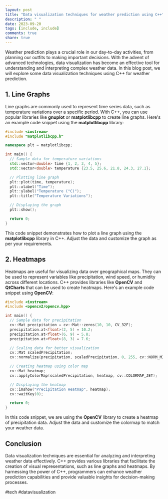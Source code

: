 ```yaml
---
layout: post
title: "Data visualization techniques for weather prediction using C++"
description: " "
date: 2023-09-20
tags: [include, include]
comments: true
share: true
---
```


Weather prediction plays a crucial role in our day-to-day activities, from planning our outfits to making important decisions. With the advent of advanced technologies, data visualization has become an effective tool for understanding and interpreting complex weather data. In this blog post, we will explore some data visualization techniques using C++ for weather prediction.

## 1. Line Graphs

Line graphs are commonly used to represent time series data, such as temperature variations over a specific period. With C++, you can use popular libraries like **gnuplot** or **matplotlibcpp** to create line graphs. Here's an example code snippet using the **matplotlibcpp** library:

```cpp
#include <iostream>
#include "matplotlibcpp.h"

namespace plt = matplotlibcpp;

int main() {
  // Sample data for temperature variations
  std::vector<double> time {1, 2, 3, 4, 5};
  std::vector<double> temperature {23.5, 25.6, 21.8, 24.3, 27.1};

  // Plotting line graph
  plt::plot(time, temperature);
  plt::xlabel("Time");
  plt::ylabel("Temperature (°C)");
  plt::title("Temperature Variations");

  // Displaying the graph
  plt::show();

  return 0;
}
```

This code snippet demonstrates how to plot a line graph using the **matplotlibcpp** library in C++. Adjust the data and customize the graph as per your requirements.

## 2. Heatmaps

Heatmaps are useful for visualizing data over geographical maps. They can be used to represent variables like precipitation, wind speed, or humidity across different locations. C++ provides libraries like **OpenCV** and **QtCharts** that can be used to create heatmaps. Here's an example code snippet using **OpenCV**:

```cpp
#include <iostream>
#include <opencv2/opencv.hpp>

int main() {
  // Sample data for precipitation
  cv::Mat precipitation = cv::Mat::zeros(10, 10, CV_32F);
  precipitation.at<float>(2, 5) = 10.2;
  precipitation.at<float>(6, 9) = 5.8;
  precipitation.at<float>(8, 3) = 7.6;

  // Scaling data for better visualization
  cv::Mat scaledPrecipitation;
  cv::normalize(precipitation, scaledPrecipitation, 0, 255, cv::NORM_MINMAX, CV_8U);

  // Creating heatmap using color map
  cv::Mat heatmap;
  cv::applyColorMap(scaledPrecipitation, heatmap, cv::COLORMAP_JET);

  // Displaying the heatmap
  cv::imshow("Precipitation Heatmap", heatmap);
  cv::waitKey(0);

  return 0;
}
```

In this code snippet, we are using the **OpenCV** library to create a heatmap of precipitation data. Adjust the data and customize the colormap to match your weather data.

## Conclusion

Data visualization techniques are essential for analyzing and interpreting weather data effectively. C++ provides various libraries that facilitate the creation of visual representations, such as line graphs and heatmaps. By harnessing the power of C++, programmers can enhance weather prediction capabilities and provide valuable insights for decision-making processes.

#tech #datavisualization